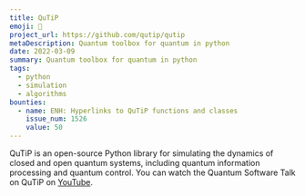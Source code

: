 ```yaml
---
title: QuTiP
emoji: 🐍
project_url: https://github.com/qutip/qutip
metaDescription: Quantum toolbox for quantum in python
date: 2022-03-09
summary: Quantum toolbox for quantum in python
tags:
  - python
  - simulation
  - algorithms
bounties:
  - name: ENH: Hyperlinks to QuTiP functions and classes 
    issue_num: 1526
    value: 50
---
```


QuTiP is an open-source Python library for simulating the dynamics of closed
and open quantum systems, including quantum information processing and
quantum control.
You can watch the Quantum Software Talk on QuTiP on [YouTube](https://www.youtube.com/watch?v=2tF_4ZJAuYY&list=PL-VMs2BCTI_nnSQmBaccJ1CdQfw5cpHSp&index=3).
